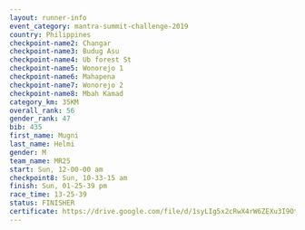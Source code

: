 ```yaml
---
layout: runner-info 
event_category: mantra-summit-challenge-2019 
country: Philippines
checkpoint-name2: Changar
checkpoint-name3: Budug Asu
checkpoint-name4: Ub forest St
checkpoint-name5: Wonorejo 1
checkpoint-name6: Mahapena
checkpoint-name7: Wonorejo 2
checkpoint-name8: Mbah Kamad
category_km: 35KM 
overall_rank: 56
gender_rank: 47
bib: 435
first_name: Mugni
last_name: Helmi
gender: M
team_name: MR25
start: Sun, 12-00-00 am
checkpoint8: Sun, 10-33-15 am
finish: Sun, 01-25-39 pm
race_time: 13-25-39
status: FINISHER
certificate: https://drive.google.com/file/d/1syLIg5x2cRwX4rW6ZEXu3I9OtiLvMzY3/view?usp=sharing
---
```

